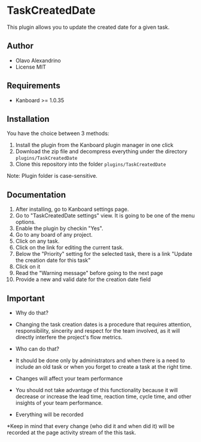 TaskCreatedDate
==============================

This plugin allows you to update the created date for a given task.

Author
------

- Olavo Alexandrino
- License MIT

Requirements
------------

- Kanboard >= 1.0.35

Installation
------------

You have the choice between 3 methods:

1. Install the plugin from the Kanboard plugin manager in one click
2. Download the zip file and decompress everything under the directory `plugins/TaskCreatedDate`
3. Clone this repository into the folder `plugins/TaskCreatedDate`

Note: Plugin folder is case-sensitive.

Documentation
-------------

1. After installing, go to Kanboard settings page.
2. Go to "TaskCreatedDate settings" view. It is going to be one of the menu options.
3. Enable the plugin by checkin "Yes".
4. Go to any board of any project.
5. Click on any task.
6. Click on the link for editing the current task.
7. Below the "Priority" setting for the selected task, there is a link "Update the creation date for this task"
8. Click on it
9. Read the "Warning message" before going to the next page
10. Provide a new and valid date for the creation date field

Important
-------------

- Why do that?

* Changing the task creation dates is a procedure that requires attention, responsibility, sincerity and respect for the team involved, as it will directly interfere the project's flow metrics.

- Who can do that?

* It should be done only by administrators and when there is a need to include an old task or when you forget to create a task at the right time.

- Changes will affect your team performance

* You should not take advantage of this functionality because it will decrease or increase the lead time, reaction time, cycle time, and other insights of your team performance.

- Everything will be recorded

*Keep in mind that every change (who did it and when did it) will be recorded at the page activity stream of the this task.


